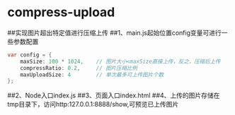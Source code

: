 # compress-upload
##实现图片超出特定值进行压缩上传
##1、main.js起始位置config变量可进行一些参数配置
```java  
var config = {
    maxSize: 100 * 1024,    // 图片大小<maxSize直接上传，反之，压缩后上传
    compressRatio: 0.2,     // 图片压缩比例
    maxUploadSize: 4        // 单次最多可上传图片个数
};
```
##2、Node入口index.js
##3、页面入口index.html
##4、上传的图片存储在tmp目录下，访问http:127.0.0.1:8888/show,可预览已上传图片
